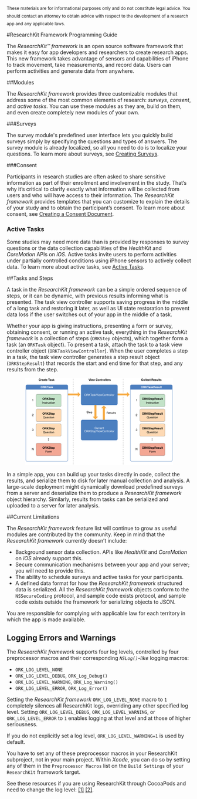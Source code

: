 #
<sub>These materials are for informational purposes only and do not constitute legal advice. You should contact an attorney to obtain advice with respect to the development of a research app and any applicable laws.</sub>

#ResearchKit Framework Programming Guide

The *ResearchKit™ framework* is an open source software framework that makes it easy for app
developers and researchers to create research apps. This new framework takes advantage of sensors
and capabilities of iPhone to track movement, take measurements, and record data. Users can perform
activities and generate data from anywhere.

##Modules   

The *ResearchKit framework* provides three customizable modules that address some of  the most
common elements of research: *surveys*, *consent*, and *active tasks*. You can use these modules as they
are, build on them, and even create completely new modules of your own.

###Surveys

The survey module's predefined user interface lets you quickly build surveys simply by specifying
the questions and types of answers. The survey module is already localized, so all you need to do is
to localize your questions. To learn more about surveys, see
[Creating Surveys](CreatingSurveys-template).

###Consent

Participants in research studies are often asked to share sensitive information as part of their
enrollment and involvement in the study. That’s why it’s critical to clarify exactly what
information will be collected from users and who will have access to their information. The
*ResearchKit framework* provides templates that you can customize to explain the details of your
study and to obtain the participant’s consent. To learn more about consent, see
[Creating a Consent Document](InformedConsent-template).

### Active Tasks
Some studies may need more data than is provided by responses to survey questions or the data
collection capabilities of the *HealthKit* and *CoreMotion* APIs on *iOS*. Active tasks invite users
to perform activities under partially controlled conditions using iPhone sensors to actively collect
data. To learn more about active tasks, see [Active Tasks](ActiveTasks-template).

##Tasks and Steps

A task in the *ResearchKit framework* can be a simple ordered sequence of steps, or it can be
dynamic, with previous results informing what is presented. The task view controller supports saving
progress in the middle of a long task and restoring it later, as well as UI state restoration to
prevent data loss if the user switches out of your app in the middle of a task.

Whether your app is giving instructions, presenting a form or survey, obtaining consent, or running
an active task, everything in the *ResearchKit framework* is a collection of steps
(`ORKStep` objects), which together form a task (an `ORKTask` object). To present a task, attach the
task to a task view controller object (`ORKTaskViewController`). When the user completes a step in a
task, the task view controller generates a step result object (`ORKStepResult`) that records the
start and end time for that step, and any results from the step.

<center><img src="overview.png" width="80%" alt="ResearchKit framework Overview"/></center>

In a simple app, you can build up your tasks directly in code, collect the results, and serialize
them to disk for later manual collection and analysis. A large-scale deployment might dynamically
download predefined surveys from a server and deserialize them to produce a *ResearchKit framework*
object hierarchy. Similarly, results from tasks can be serialized and uploaded to a server for later
analysis.

##Current Limitations

The *ResearchKit framework* feature list will continue to grow as useful modules are contributed by
the community.  Keep in mind that the *ResearchKit framework* currently doesn’t include:

* Background sensor data collection. APIs like *HealthKit* and *CoreMotion* on *iOS* already support
    this.
* Secure communication mechanisms between your app and your server; you will need to provide this.
* The ability to schedule surveys and active tasks for your participants.
* A defined data format for how the *ResearchKit framework* structured data is serialized. All the
    *ResearchKit framework* objects conform to the `NSSecureCoding` protocol, and sample code exists
  protocol, and sample code exists outside the framework for
  serializing objects to JSON.

You are responsible for complying with applicable law for each
territory in which the app is made available.

## Logging Errors and Warnings

The *ResearchKit framework* supports four log levels, controlled by four preprocessor macros and their corresponding *`NSLog()`-like* logging macros:
* `ORK_LOG_LEVEL_NONE`
* `ORK_LOG_LEVEL_DEBUG`, `ORK_Log_Debug()`
* `ORK_LOG_LEVEL_WARNING`, `ORK_Log_Warning()`
* `ORK_LOG_LEVEL_ERROR`, `ORK_Log_Error()`

Setting the *ResearchKit framework* `ORK_LOG_LEVEL_NONE` macro to `1` completely silences all ResearchKit logs, overriding any other specified log level. Setting `ORK_LOG_LEVEL_DEBUG`, `ORK_LOG_LEVEL_WARNING`, or `ORK_LOG_LEVEL_ERROR` to `1` enables logging at that level and at those of higher seriousness.

If you do not explicitly set a log level, `ORK_LOG_LEVEL_WARNING=1` is used by default.

You have to set any of these preprocessor macros in your ResearchKit subproject, not in your main project. Within *Xcode*, you can do so by setting any of them in the `Preprocessor Macros` list on the `Build Settings` of your `ResearchKit` framework target.

See these resources if you are using ResearchKit through CocoaPods and need to change the log level: [[1]](http://stackoverflow.com/a/30038120/269753) [[2]](http://www.mokacoding.com/blog/cocoapods-and-custom-build-configurations/).
